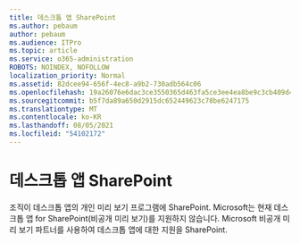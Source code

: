 ```yaml
---
title: 데스크톱 앱 SharePoint
ms.author: pebaum
author: pebaum
ms.audience: ITPro
ms.topic: article
ms.service: o365-administration
ROBOTS: NOINDEX, NOFOLLOW
localization_priority: Normal
ms.assetid: 82dcee94-656f-4ec8-a9b2-730adb564c06
ms.openlocfilehash: 19a26076e6dac3ce3550365d463fa5ce3ee4ea8be9c3cb409d4dd69f19f021ab
ms.sourcegitcommit: b5f7da89a650d2915dc652449623c78be6247175
ms.translationtype: MT
ms.contentlocale: ko-KR
ms.lasthandoff: 08/05/2021
ms.locfileid: "54102172"
---
```

# <a name="desktop-app-for-sharepoint"></a>데스크톱 앱 SharePoint

조직이 데스크톱 앱의 개인 미리 보기 프로그램에 SharePoint. Microsoft는 현재 데스크톱 앱 for SharePoint(비공개 미리 보기)를 지원하지 않습니다. Microsoft 비공개 미리 보기 파트너를 사용하여 데스크톱 앱에 대한 지원을 SharePoint.
